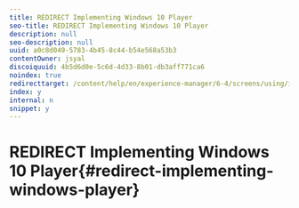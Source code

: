 ```yaml
---
title: REDIRECT Implementing Windows 10 Player
seo-title: REDIRECT Implementing Windows 10 Player
description: null
seo-description: null
uuid: a0c8d049-5783-4b45-8c44-b54e568a53b3
contentOwner: jsyal
discoiquuid: 4b5d6d0e-5c6d-4d33-8b01-db3aff771ca6
noindex: true
redirecttarget: /content/help/en/experience-manager/6-4/screens/using/implementing-windows-player
index: y
internal: n
snippet: y
---
```


# REDIRECT Implementing Windows 10 Player{#redirect-implementing-windows-player}

